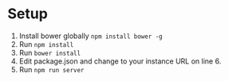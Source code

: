 # Setup

1. Install bower globally ```npm install bower -g```
2. Run ```npm install```
3. Run ```bower install```
4. Edit package.json and change to your instance URL on line 6.
5. Run ```npm run server```
